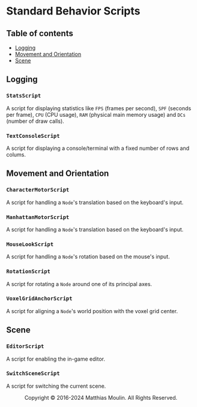 # Standard Behavior Scripts

## Table of contents
* [Logging](#SS-Logging)
* [Movement and Orientation](#SS-Movement-and-Orientation)
* [Scene](#SS-Scene)

## <a name="SS-Logging"></a>Logging

### `StatsScript`
A script for displaying statistics like `FPS` (frames per second), `SPF` (seconds per frame), `CPU` (CPU usage), `RAM` (physical main memory usage) and `DCs` (number of draw calls).

### `TextConsoleScript`
A script for displaying a console/terminal with a fixed number of rows and colums.

## <a name="SS-Movement-and-Orientation"></a>Movement and Orientation

### `CharacterMotorScript`
A script for handling a `Node`'s translation based on the keyboard's input.

### `ManhattanMotorScript`
A script for handling a `Node`'s translation based on the keyboard's input.

### `MouseLookScript`
A script for handling a `Node`'s rotation based on the mouse's input.

### `RotationScript`
A script for rotating a `Node` around one of its principal axes.

### `VoxelGridAnchorScript`
A script for aligning a `Node`'s world position with the voxel grid center.

## <a name="SS-Scene"></a>Scene

### `EditorScript`
A script for enabling the in-game editor.

### `SwitchSceneScript`
A script for switching the current scene.

<p align="center">Copyright © 2016-2024 Matthias Moulin. All Rights Reserved.</p>